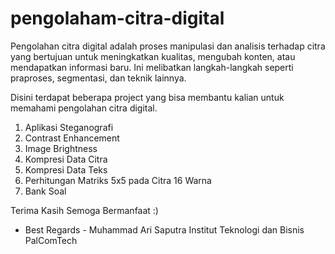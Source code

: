 # pengolaham-citra-digital
Pengolahan citra digital adalah proses manipulasi dan analisis terhadap citra yang bertujuan untuk meningkatkan kualitas, mengubah konten, atau mendapatkan informasi baru. Ini melibatkan langkah-langkah seperti praproses, segmentasi, dan teknik lainnya.

Disini terdapat beberapa project yang bisa membantu kalian untuk memahami pengolahan citra digital.
1. Aplikasi Steganografi
2. Contrast Enhancement
3. Image Brightness
4. Kompresi Data Citra
5. Kompresi Data Teks
6. Perhitungan Matriks 5x5 pada Citra 16 Warna
7. Bank Soal

Terima Kasih Semoga Bermanfaat :)

- Best Regards -
Muhammad Ari Saputra
Institut Teknologi dan Bisnis PalComTech

